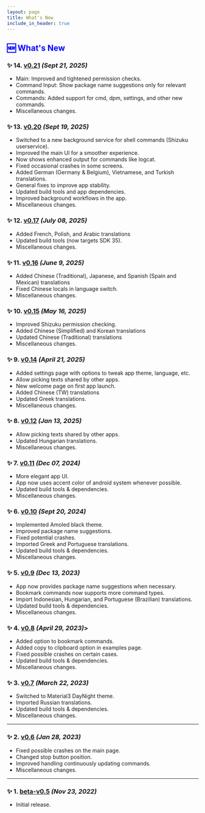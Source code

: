 ```yaml
---
layout: page
title: What's New
include_in_header: true
---
```


<h2 style="color: blue">🆕 What's New</h2>

### ✨ 14. [v0.21](https://play.google.com/store/apps/details?id=in.sunilpaulmathew.ashell) *(Sept 21, 2025)*
- Main: Improved and tightened permission checks.
- Command Input: Show package name suggestions only for relevant commands.
- Commands: Added support for cmd, dpm, settings, and other new commands.
- Miscellaneous changes.

### ✨ 13. [v0.20](https://gitlab.com/sunilpaulmathew/ashell/-/releases/v0.20) *(Sept 19, 2025)*
- Switched to a new background service for shell commands (Shizuku userservice).
- Improved the main UI for a smoother experience.
- Now shows enhanced output for commands like logcat.
- Fixed occasional crashes in some screens.
- Added German (Germany & Belgium), Vietnamese, and Turkish translations.
- General fixes to improve app stability.
- Updated build tools and app dependencies.
- Improved background workflows in the app.
- Miscellaneous changes.

### ✨ 12. [v0.17](https://gitlab.com/sunilpaulmathew/ashell/-/releases/v0.17) *(July 08, 2025)*
- Added French, Polish, and Arabic translations
- Updated build tools (now targets SDK 35).
- Miscellaneous changes.

### ✨ 11. [v0.16](https://gitlab.com/sunilpaulmathew/ashell/-/releases/v0.16) *(June 9, 2025)*
- Added Chinese (Traditional), Japanese, and Spanish (Spain and Mexican) translations
- Fixed Chinese locals in language switch.
- Miscellaneous changes.

### ✨ 10. [v0.15](https://gitlab.com/sunilpaulmathew/ashell/-/releases/v0.15) *(May 16, 2025)*
- Improved Shizuku permission checking.
- Added Chinese (Simplified) and Korean translations
- Updated Chinese (Traditional) translations
- Miscellaneous changes.

### ✨ 9. [v0.14](https://gitlab.com/sunilpaulmathew/ashell/-/releases/v0.14) *(April 21, 2025)*
- Added settings page with options to tweak app theme, language, etc.
- Allow picking texts shared by other apps.
- New welcome page on first app launch.
- Added Chinese (TW) translations
- Updated Greek translations.
- Miscellaneous changes.

### ✨ 8. [v0.12](https://gitlab.com/sunilpaulmathew/ashell/-/releases/v0.12) *(Jan 13, 2025)*
- Allow picking texts shared by other apps.
- Updated Hungarian translations.
- Miscellaneous changes.

### ✨ 7. [v0.11](https://gitlab.com/sunilpaulmathew/ashell/-/releases/v0.11) *(Dec 07, 2024)*
- More elegant app UI.
- App now uses accent color of android system whenever possible.
- Updated build tools & dependencies.
- Miscellaneous changes.

### ✨ 6. [v0.10](https://gitlab.com/sunilpaulmathew/ashell/-/releases/v0.10) *(Sept 20, 2024)*
- Implemented Amoled black theme.
- Improved package name suggestions.
- Fixed potential crashes.
- Imported Greek and Portuguese translations.
- Updated build tools & dependencies.
- Miscellaneous changes.

### ✨ 5. [v0.9](https://gitlab.com/sunilpaulmathew/ashell/-/releases/v0.9) *(Dec 13, 2023)*
- App now provides package name suggestions when necessary.
- Bookmark commands now supports more command types.
- Import Indonesian, Hungarian, and Portuguese (Brazilian) translations.
- Updated build tools & dependencies.
- Miscellaneous changes.

### ✨ 4. [v0.8](https://gitlab.com/sunilpaulmathew/ashell/-/releases/v0.8) *(April 29, 2023)*>
- Added option to bookmark commands.
- Added copy to clipboard option in examples page.
- Fixed possible crashes on certain cases.
- Updated build tools & dependencies.
- Miscellaneous changes.

### ✨ 3. [v0.7](https://gitlab.com/sunilpaulmathew/ashell/-/releases/v0.7) *(March 22, 2023)*
- Switched to Material3 DayNight theme.
- Imported Russian translations.
- Updated build tools & dependencies.
- Miscellaneous changes.

<hr>

### ✨ 2. [v0.6](https://gitlab.com/sunilpaulmathew/ashell/-/releases/v0.6) *(Jan 28, 2023)*
- Fixed possible crashes on the main page.
- Changed stop button position.
- Improved handling continuously updating commands.
- Miscellaneous changes.

<hr>

### ✨ 1. [beta-v0.5](https://gitlab.com/sunilpaulmathew/ashell/-/releases/v0.5) *(Nov 23, 2022)*
- Initial release.
